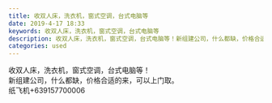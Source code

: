 ```yaml
---
title: 收双人床，洗衣机，窗式空调，台式电脑等
date: 2019-4-17 18:33
keywords: 收双人床，洗衣机，窗式空调，台式电脑等
description: 收双人床，洗衣机，窗式空调，台式电脑等！新组建公司，什么都缺，价格合适的来，可以上门取。纸飞机+639157700006
categories: used
---
```

<td class="t_f" id="postmessage_3531644">

收双人床，洗衣机，窗式空调，台式电脑等！<br/>
新组建公司，什么都缺，价格合适的来，可以上门取。<br/>
纸飞机+639157700006<br/>
</td>
